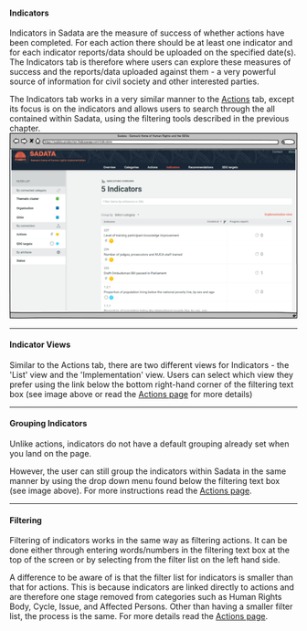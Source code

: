 #### Indicators

Indicators in Sadata are the measure of success of whether actions have been completed. For each action there should be at least one indicator and for each indicator reports/data should be uploaded on the specified date\(s\). The Indicators tab is therefore where users can explore these measures of success and the reports/data uploaded against them - a very powerful source of information for civil society and other interested parties.

The Indicators tab works in a very similar manner to the [Actions](/visitors/actions.md) tab, except its focus is on the indicators and allows users to search through the all contained within Sadata, using the filtering tools described in the previous chapter. ![](/assets/Indicators.png)

---

#### Indicator Views

Similar to the Actions tab, there are two different views for Indicators - the 'List' view and the 'Implementation' view. Users can select which view they prefer using the link below the bottom right-hand corner of the filtering text box \(see image above or read the [Actions page](/visitors/actions.md) for more details\)

---

#### Grouping Indicators

Unlike actions, indicators do not have a default grouping already set when you land on the page.

However, the user can still group the indicators within Sadata in the same manner by using the drop down menu found below the filtering text box \(see image above\). For more instructions read the [Actions page](/visitors/actions.md).

---

#### Filtering

Filtering of indicators works in the same way as filtering actions. It can be done either through entering words/numbers in the filtering text box at the top of the screen or by selecting from the filter list on the left hand side. 

A difference to be aware of is that the filter list for indicators is smaller than that for actions. This is because indicators are linked directly to actions and are therefore one stage removed from categories such as Human Rights Body, Cycle, Issue, and Affected Persons. Other than having a smaller filter list, the process is the same. For more details read the [Actions page](/visitors/actions.md).

